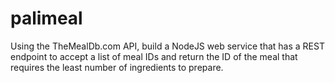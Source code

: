 # palimeal
Using the TheMealDb.com API, build a NodeJS web service that has a REST endpoint to accept a list of meal IDs and return the ID of the meal that requires the least number of ingredients to prepare.
